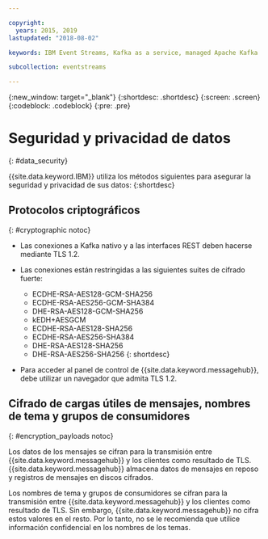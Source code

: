 ```yaml
---

copyright:
  years: 2015, 2019
lastupdated: "2018-08-02"

keywords: IBM Event Streams, Kafka as a service, managed Apache Kafka

subcollection: eventstreams

---
```


{:new_window: target="_blank"}
{:shortdesc: .shortdesc}
{:screen: .screen}
{:codeblock: .codeblock}
{:pre: .pre}


# Seguridad y privacidad de datos
{: #data_security}


{{site.data.keyword.IBM}} utiliza los métodos siguientes para asegurar la
seguridad y privacidad de sus datos:
{:shortdesc}

## Protocolos criptográficos
{: #cryptographic notoc}


*  Las conexiones a Kafka nativo y a las interfaces REST
deben hacerse mediante TLS 1.2.
*  Las conexiones están restringidas a las siguientes
suites de cifrado fuerte:

      * ECDHE-RSA-AES128-GCM-SHA256
      * ECDHE-RSA-AES256-GCM-SHA384
      * DHE-RSA-AES128-GCM-SHA256
      * kEDH+AESGCM
      * ECDHE-RSA-AES128-SHA256
      * ECDHE-RSA-AES256-SHA384
      * DHE-RSA-AES128-SHA256
      * DHE-RSA-AES256-SHA256
{: shortdesc}


*  Para acceder al panel de control
de
{{site.data.keyword.messagehub}},
debe utilizar un navegador que admita TLS 1.2.
   
## Cifrado de cargas útiles de mensajes, nombres de tema y grupos de consumidores
{: #encryption_payloads notoc}

Los datos de los mensajes se cifran para la
transmisión entre
{{site.data.keyword.messagehub}}
y los clientes como resultado de TLS. {{site.data.keyword.messagehub}} almacena datos de mensajes en reposo y registros de mensajes en discos cifrados.

Los nombres de tema y grupos de consumidores se cifran para la transmisión entre {{site.data.keyword.messagehub}} y los clientes como resultado de TLS. Sin embargo, {{site.data.keyword.messagehub}} no cifra estos valores en el resto. Por lo tanto, no se le recomienda que utilice información confidencial en los nombres de los temas.




